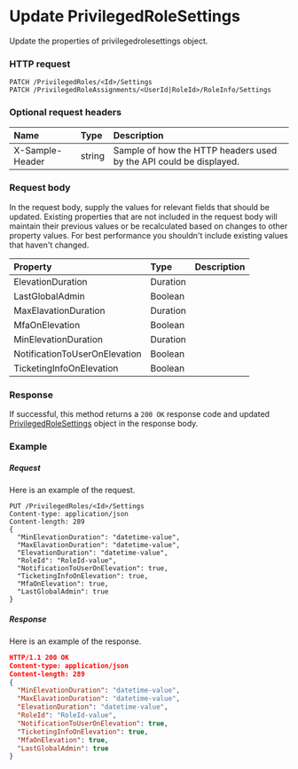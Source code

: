 # Update PrivilegedRoleSettings

Update the properties of privilegedrolesettings object.
### HTTP request
```http
PATCH /PrivilegedRoles/<Id>/Settings
PATCH /PrivilegedRoleAssignments/<UserId|RoleId>/RoleInfo/Settings
```
### Optional request headers
| Name       | Type | Description|
|:-----------|:------|:----------|
| X-Sample-Header  | string  | Sample of how the HTTP headers used by the API could be displayed.|

### Request body
In the request body, supply the values for relevant fields that should be updated. Existing properties that are not included in the request body will maintain their previous values or be recalculated based on changes to other property values. For best performance you shouldn't include existing values that haven't changed.

| Property	   | Type	|Description|
|:---------------|:--------|:----------|
|ElevationDuration|Duration||
|LastGlobalAdmin|Boolean||
|MaxElavationDuration|Duration||
|MfaOnElevation|Boolean||
|MinElevationDuration|Duration||
|NotificationToUserOnElevation|Boolean||
|TicketingInfoOnElevation|Boolean||

### Response
If successful, this method returns a `200 OK` response code and updated [PrivilegedRoleSettings](../resources/privilegedrolesettings.md) object in the response body.
### Example
##### Request
Here is an example of the request.
```http
PUT /PrivilegedRoles/<Id>/Settings
Content-type: application/json
Content-length: 289
{
  "MinElevationDuration": "datetime-value",
  "MaxElavationDuration": "datetime-value",
  "ElevationDuration": "datetime-value",
  "RoleId": "RoleId-value",
  "NotificationToUserOnElevation": true,
  "TicketingInfoOnElevation": true,
  "MfaOnElevation": true,
  "LastGlobalAdmin": true
}
```
##### Response
Here is an example of the response.
```json
HTTP/1.1 200 OK
Content-type: application/json
Content-length: 289
{
  "MinElevationDuration": "datetime-value",
  "MaxElavationDuration": "datetime-value",
  "ElevationDuration": "datetime-value",
  "RoleId": "RoleId-value",
  "NotificationToUserOnElevation": true,
  "TicketingInfoOnElevation": true,
  "MfaOnElevation": true,
  "LastGlobalAdmin": true
}
```

<!-- uuid: 60fbd58d-b638-49d6-b64a-52cf77f17cdf
2015-10-09 18:34:13 UTC -->
